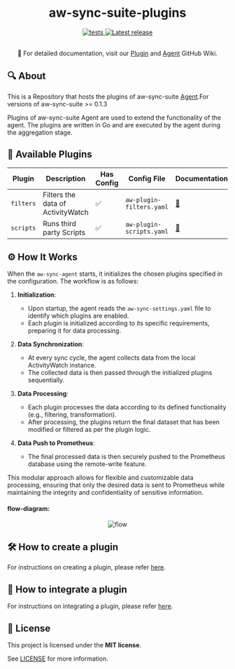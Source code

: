 <h1 align="center">aw-sync-suite-plugins</h1>
<p align="center">

   <a href="https://github.com/phrp720/aw-sync-suite-plugins/actions/workflows/tests.yaml?query=branch%3Amain">
    <img title="Tests" src="https://github.com/phrp720/aw-sync-suite-plugins/actions/workflows/tests.yaml/badge.svg?branch=main" alt="tests"/>
  </a>

  <a href="https://github.com/phrp720/aw-sync-suite-plugins/releases">
    <img title="Latest release" src="https://img.shields.io/github/v/release/phrp720/aw-sync-suite-plugins" alt="Latest release">
  </a>
</p>

<p align="center">
 <br>
  📖 For detailed documentation, visit our <a href="https://github.com/phrp720/aw-sync-suite-plugins/wiki">Plugin</a> and <a href="https://github.com/phrp720/aw-sync-suite/wiki">Agent</a> GitHub Wiki.
</p>

## 🔍 About
This is a Repository that hosts the plugins of aw-sync-suite [Agent](https://github.com/phrp720/aw-sync-suite/blob/master/aw-sync-agent/README.md).For versions of aw-sync-suite  >= 0.1.3

Plugins of aw-sync-suite Agent are used to extend the functionality of the agent. The plugins are written in Go and are executed by the agent during the aggregation stage.


## 🔌 Available Plugins


| Plugin    | Description                       | Has Config | Config File              | Documentation                                                       |
|-----------|-----------------------------------|------------|--------------------------|---------------------------------------------------------------------|
| `filters` | Filters the data of ActivityWatch | ✅          | `aw-plugin-filters.yaml` | [📄](https://github.com/phrp720/aw-sync-suite-plugins/wiki/Filters) |
| `scripts` | Runs third party Scripts          | ✅          | `aw-plugin-scripts.yaml` | [📄](https://github.com/phrp720/aw-sync-suite-plugins/wiki/Scripts) |

## ⚙️ How It Works

When the `aw-sync-agent` starts, it initializes the chosen plugins specified in the configuration. The workflow is as follows:

1. **Initialization**: 
   - Upon startup, the agent reads the `aw-sync-settings.yaml` file to identify which plugins are enabled.
   - Each plugin is initialized according to its specific requirements, preparing it for data processing.

2. **Data Synchronization**:
   - At every sync cycle, the agent collects data from the local ActivityWatch instance.
   - The collected data is then passed through the initialized plugins sequentially.

3. **Data Processing**:
   - Each plugin processes the data according to its defined functionality (e.g., filtering, transformation).
   - After processing, the plugins return the final dataset that has been modified or filtered as per the plugin logic.

4. **Data Push to Prometheus**:
   - The final processed data is then securely pushed to the Prometheus database using the remote-write feature.

This modular approach allows for flexible and customizable data processing, ensuring that only the desired data is sent to Prometheus while maintaining the integrity and confidentiality of sensitive information.

#### flow-diagram:

<div align="center">

   ![flow](plugins-flow-diagram.png)

</div>


## 🛠️ How to create a plugin

For instructions on creating a plugin, please refer [here](https://github.com/phrp720/aw-sync-suite-plugins/wiki/%F0%9F%93%9D-How-to-Create-a-Plugin).

## 🔗 How to integrate a plugin

For instructions on integrating a plugin, please refer [here](https://github.com/phrp720/aw-sync-suite-plugins/wiki/%F0%9F%9B%A0%EF%B8%8F--How-to-Integrate-a-Plugin).

## 📝 License

This project is licensed under the **MIT license**.

See [LICENSE](https://github.com/phrp720/aw-sync-suite/blob/master/LICENSE) for more information.
